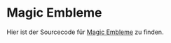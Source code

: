 Magic Embleme
===========

Hier ist der Sourcecode für [Magic Embleme](http://embleme.mymagiccards.info) zu finden.
